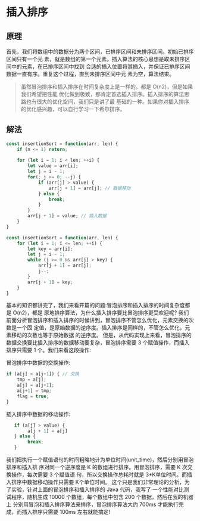 # 插入排序 

## 原理
首先，我们将数组中的数据分为两个区间，已排序区间和未排序区间。初始已排序区间只有一个元 素，就是数组的第一个元素。插入算法的核心思想是取未排序区间中的元素，在已排序区间中找到 合适的插入位置将其插入，并保证已排序区间数据一直有序。重复这个过程，直到未排序区间中元 素为空，算法结束。

> 虽然冒泡排序和插入排序在时间复杂度上是一样的，都是 O(n2)，但是如果我们希望把性能 优化做到极致，那肯定首选插入排序。插入排序的算法思路也有很大的优化空间，我们只是讲了最
  基础的一种。如果你对插入排序的优化感兴趣，可以自行学习一下希尔排序。
  
  
## 解法
```javascript
const insertionSort = function(arr, len) {
    if (n <= 1) return;
    
    for (let i = 1; i < len; ++i) {
        let value = arr[i];
        let j = i - 1;
        for(; j >= 0; --j) {
            if (arr[j] > value) {
                arr[j + 1] = arr[j]; // 数据移动
            } else {
                break;
            }
        }
        arr[j + 1] = value; // 插入数据
    }
}

const insertionSort = function(arr, len) {
    for (let i = 1; i <= len; ++i) {
        let key = arr[i];
        let j = i - 1;
        while (j >= 0 && arr[j] > key) {
            arr[j + 1] = arr[j];
            j--;
        }
        arr[j + 1] = key;
    }
}
```

基本的知识都讲完了，我们来看开篇的问题:冒泡排序和插入排序的时间复杂度都是 O(n2)，都是 原地排序算法，为什么插入排序要比冒泡排序更受欢迎呢?
我们前面分析冒泡排序和插入排序的时候讲到，冒泡排序不管怎么优化，元素交换的次数是一个固 定值，是原始数据的逆序度。插入排序是同样的，不管怎么优化，元素移动的次数也等于原始数据 的逆序度。
但是，从代码实现上来看，冒泡排序的数据交换要比插入排序的数据移动要复杂，冒泡排序需要 3 个赋值操作，而插入排序只需要 1 个。我们来看这段操作:

冒泡排序中数据的交换操作:
```javascript
if (a[j] > a[j+1]) { // 交换 
    tmp = a[j];
    a[j] = a[j+1];
    a[j+1] = tmp;
    flag = true;
}
```
插入排序中数据的移动操作:
```javascript
   if (a[j] > value) {
        a[j + 1] = a[j]
   } else {
        break;
   }                    
```

我们把执行一个赋值语句的时间粗略地计为单位时间(unit_time)，然后分别用冒泡排序和插入排 序对同一个逆序度是 K 的数组进行排序。用冒泡排序，需要 K 次交换操作，每次需要 3 个赋值语 句，所以交换操作总耗时就是 3*K单位时间。而插入排序中数据移动操作只需要 K个单位时间。
这个只是我们非常理论的分析，为了实验，针对上面的冒泡排序和插入排序的 Java 代码，我写了 一个性能对比测试程序，随机生成 10000 个数组，每个数组中包含 200 个数据，然后在我的机器上 分别用冒泡和插入排序算法来排序，冒泡排序算法大约 700ms 才能执行完成，而插入排序只需要 100ms 左右就能搞定!